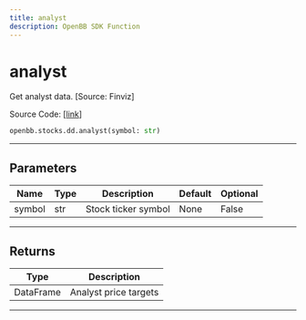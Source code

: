 ```yaml
---
title: analyst
description: OpenBB SDK Function
---
```


# analyst

Get analyst data. [Source: Finviz]

Source Code: [[link](https://github.com/OpenBB-finance/OpenBBTerminal/tree/main/openbb_terminal/stocks/due_diligence/finviz_model.py#L33)]

```python
openbb.stocks.dd.analyst(symbol: str)
```

---

## Parameters

| Name | Type | Description | Default | Optional |
| ---- | ---- | ----------- | ------- | -------- |
| symbol | str | Stock ticker symbol | None | False |


---

## Returns

| Type | Description |
| ---- | ----------- |
| DataFrame | Analyst price targets |
---


